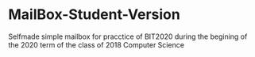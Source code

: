 # MailBox-Student-Version
Selfmade simple mailbox for pracctice of BIT2020 during the begining of the 2020 term of the class of 2018 Computer Science
